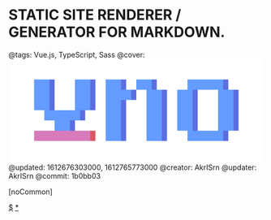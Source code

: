 # STATIC SITE RENDERER / GENERATOR FOR MARKDOWN.

@tags: Vue.js, TypeScript, Sass
@cover: ![](/uploads/images/big-logo.png)
@updated: 1612676303000, 1612765773000
@creator: AkrISrn
@updater: AkrISrn
@commit: 1b0bb03

[noCommon]

[$](/uploads/dist/scripts/social-preview.js)
[*](/uploads/dist/styles/social-preview.css)
